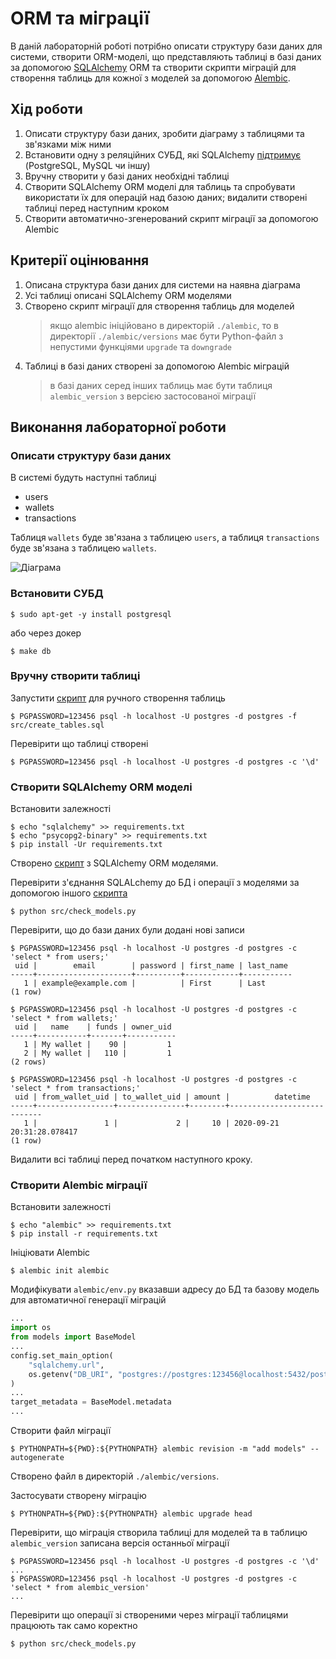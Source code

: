 # ORM та міграції

В даній лабораторній роботі потрібно описати структуру бази даних для системи, створити ORM-моделі, що представляють таблиці в базі даних за допомогою [SQLAlchemy](https://www.sqlalchemy.org/) ORM та створити скрипти міграцій для створення таблиць для кожної з моделей за допомогою [Alembic](https://alembic.sqlalchemy.org/en/latest/).

## Хід роботи

1. Описати структуру бази даних, зробити діаграму з таблицями та зв'язками між ними
2. Встановити одну з реляційних СУБД, які SQLAlchemy [підтримує](https://docs.sqlalchemy.org/en/13/dialects/)  (PostgreSQL, MySQL чи іншу)
3. Вручну створити у базі даних необхідні таблиці
4. Створити SQLAlchemy ORM моделі для таблиць та спробувати використати їх для операцій над базою даних; видалити створені таблиці перед наступним кроком
5. Створити автоматично-згенерований скрипт міграції за допомогою Alembic

## Критерії оцінювання

1. Описана структура бази даних для системи на наявна діаграма
2. Усі таблиці описані SQLAlchemy ORM моделями
3. Створено скрипт міграції для створення таблиць для моделей
    > якщо alembic ініційовано в директорій `./alembic`, то в директорії `./alembic/versions` має бути Python-файл з непустими функціями `upgrade` та `downgrade`
4. Таблиці в базі даних створені за допомогою Alembic міграцій
    > в базі даних серед інших таблиць має бути таблиця `alembic_version` з версією застосованої міграції

## Виконання лабораторної роботи

### Описати структуру бази даних

В системі будуть наступні таблиці
* users
* wallets
* transactions

Таблиця `wallets` буде зв'язана з таблицею `users`, а таблиця `transactions` буде зв'язана з таблицею `wallets`.

![Діаграма](./src/database.png)

### Встановити СУБД

```shell script
$ sudo apt-get -y install postgresql
```

або через докер
```shell script
$ make db
```

### Вручну створити таблиці

Запустити [скрипт](./src/create_tables.sql) для ручного створення таблиць
```shell script
$ PGPASSWORD=123456 psql -h localhost -U postgres -d postgres -f src/create_tables.sql
```
Перевірити що таблиці створені
```shell script
$ PGPASSWORD=123456 psql -h localhost -U postgres -d postgres -c '\d'
```

### Створити SQLAlchemy ORM моделі

Встановити залежності
```shell script
$ echo "sqlalchemy" >> requirements.txt
$ echo "psycopg2-binary" >> requirements.txt
$ pip install -Ur requirements.txt
```

Створено [скрипт](./src/models.py) з SQLAlchemy ORM моделями.

Перевірити з'єднання SQLALchemy до БД і операції з моделями за допомогою іншого [скрипта](./src/check_models.py)
```shell script
$ python src/check_models.py
```
Перевірити, що до бази даних були додані нові записи
```shell script
$ PGPASSWORD=123456 psql -h localhost -U postgres -d postgres -c 'select * from users;'
 uid |        email        | password | first_name | last_name 
-----+---------------------+----------+------------+-----------
   1 | example@example.com |          | First      | Last
(1 row)

$ PGPASSWORD=123456 psql -h localhost -U postgres -d postgres -c 'select * from wallets;'
 uid |   name    | funds | owner_uid 
-----+-----------+-------+-----------
   1 | My wallet |    90 |         1
   2 | My wallet |   110 |         1
(2 rows)

$ PGPASSWORD=123456 psql -h localhost -U postgres -d postgres -c 'select * from transactions;'
 uid | from_wallet_uid | to_wallet_uid | amount |          datetime          
-----+-----------------+---------------+--------+----------------------------
   1 |               1 |             2 |     10 | 2020-09-21 20:31:28.078417
(1 row)
```

Видалити всі таблиці перед початком наступного кроку.

### Створити Alembic міграції

Встановити залежності
```shell script
$ echo "alembic" >> requirements.txt
$ pip install -r requirements.txt
```

Ініціювати Alembic
```shell script
$ alembic init alembic
```

Модифікувати `alembic/env.py` вказавши адресу до БД та базову модель для автоматичної генерації міграцій 
```python
...
import os
from models import BaseModel
...
config.set_main_option(
    "sqlalchemy.url", 
    os.getenv("DB_URI", "postgres://postgres:123456@localhost:5432/postgres"),
)
...
target_metadata = BaseModel.metadata
...
```

Створити файл міграції
```shell script
$ PYTHONPATH=${PWD}:${PYTHONPATH} alembic revision -m "add models" --autogenerate
```
Створено файл в директорій `./alembic/versions`.

Застосувати створену міграцію
```shell script
$ PYTHONPATH=${PWD}:${PYTHONPATH} alembic upgrade head
```

Перевірити, що міграція створила таблиці для моделей та в таблицю `alembic_version` записана версія останньої міграції
```shell script
$ PGPASSWORD=123456 psql -h localhost -U postgres -d postgres -c '\d'
...
$ PGPASSWORD=123456 psql -h localhost -U postgres -d postgres -c 'select * from alembic_version'
...
```

Перевірити що операції зі створеними через міграції таблицями працюють так само коректно
```shell script
$ python src/check_models.py
```
